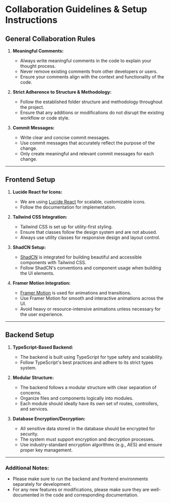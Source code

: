 # **Collaboration Guidelines & Setup Instructions**

## **General Collaboration Rules**

1. **Meaningful Comments:**  
   - Always write meaningful comments in the code to explain your thought process.
   - Never remove existing comments from other developers or users.
   - Ensure your comments align with the context and functionality of the code.

2. **Strict Adherence to Structure & Methodology:**  
   - Follow the established folder structure and methodology throughout the project.
   - Ensure that any additions or modifications do not disrupt the existing workflow or code style.

3. **Commit Messages:**  
   - Write clear and concise commit messages.
   - Use commit messages that accurately reflect the purpose of the change.
   - Only create meaningful and relevant commit messages for each change.

---

## **Frontend Setup**

1. **Lucide React for Icons:**  
   - We are using [Lucide React](https://github.com/lucide-icons/lucide) for scalable, customizable icons.
   - Follow the documentation for implementation.

2. **Tailwind CSS Integration:**  
   - Tailwind CSS is set up for utility-first styling.
   - Ensure that classes follow the design system and are not abused.
   - Always use utility classes for responsive design and layout control.

3. **ShadCN Setup:**  
   - [ShadCN](https://github.com/shadcn/ui) is integrated for building beautiful and accessible components with Tailwind CSS.
   - Follow ShadCN's conventions and component usage when building the UI elements.

4. **Framer Motion Integration:**  
   - [Framer Motion](https://www.framer.com/motion/) is used for animations and transitions.
   - Use Framer Motion for smooth and interactive animations across the UI.
   - Avoid heavy or resource-intensive animations unless necessary for the user experience.

---

## **Backend Setup**

1. **TypeScript-Based Backend:**  
   - The backend is built using TypeScript for type safety and scalability.
   - Follow TypeScript's best practices and adhere to its strict types system.

2. **Modular Structure:**  
   - The backend follows a modular structure with clear separation of concerns.
   - Organize files and components logically into modules.
   - Each module should ideally have its own set of routes, controllers, and services.

3. **Database Encryption/Decryption:**  
   - All sensitive data stored in the database should be encrypted for security.
   - The system must support encryption and decryption processes.
   - Use industry-standard encryption algorithms (e.g., AES) and ensure proper key management.

---

### **Additional Notes:**

- Please make sure to run the backend and frontend environments separately for development.
- For any new features or modifications, please make sure they are well-documented in the code and corresponding documentation.
